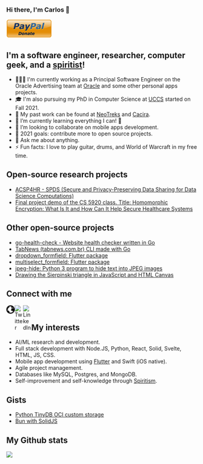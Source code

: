 ### Hi there, I'm Carlos 👋

<a title="Donate if you like work" href="https://www.paypal.com/donate/?business=69J4WDRBBXTM4&no_recurring=0&item_name=I%27m+a+software+engineer%2C+AI%2FML+researcher%2C+and+open-source+contributor.+If+you+like+my+work+consider+donating.+Thanks.&currency_code=USD" target="_blank"><img src="paypal-button.png" alt="Donate" width="120"></a>

## I'm a software engineer, researcher, computer geek, and a [spiritist](https://www.spiritist.us/spiritism)!
- 👨🏼‍💻 I'm currently working as a Principal Software Engineer on the Oracle Advertising team at [Oracle](https://oracle.com) and some other personal apps projects.
- 🎓 I'm also pursuing my PhD in Computer Science at [UCCS](https://uccs.edu) started on Fall 2021.
- 💾 My past work can be found at [NeoTreks](https://neotreks.com) and [Cacira](https://cacira.com).
- 🌱 I’m currently learning everything I can! 🤣
- 👯 I’m looking to collaborate on mobile apps development.
- 🥅 2021 goals: contribute more to open source projects.
- 💬 Ask me about anything.
- ⚡ Fun facts: I love to play guitar, drums, and World of Warcraft in my free time.

## Open-source research projects

- [ACSP4HR - SPDS (Secure and Privacy-Preserving Data Sharing for Data Science Computations)](https://github.com/cetorres/acsp4hr_project)
- [Final project demo of the CS 5920 class. Title: Homomorphic Encryption: What Is It and How Can It Help Secure Healthcare Systems](https://github.com/cetorres/cs5920-project-demo)

## Other open-source projects

- [go-health-check - Website health checker written in Go](https://github.com/cetorres/go-health-check)
- [TabNews (tabnews.com.br) CLI made with Go](https://github.com/cetorres/tn-cli)
- [dropdown_formfield: Flutter package](https://github.com/cetorres/dropdown_formfield)
- [multiselect_formfield: Flutter package](https://github.com/cetorres/multiselect_formfield)
- [jpeg-hide: Python 3 program to hide text into JPEG images](https://github.com/cetorres/jpeg-hide)
- [Drawing the Sierpinski triangle in JavaScript and HTML Canvas](https://github.com/cetorres/sierpinski-triangle-js)

## Connect with me

[<img align="left" alt="website" width="22px" src="https://raw.githubusercontent.com/iconic/open-iconic/master/svg/globe.svg" />](https://cetorres.com)
[<img align="left" alt="Twitter" width="22px" src="https://cdn.jsdelivr.net/npm/simple-icons@v3/icons/twitter.svg" />](https://twitter.com/cetorres)
[<img align="left" alt="LinkedIn" width="22px" src="https://cdn.jsdelivr.net/npm/simple-icons@v3/icons/linkedin.svg" />](https://linkedin.com/in/cetorres)
<br />

## My interests

- AI/ML research and development.
- Full stack development with Node.JS, Python, React, Solid, Svelte, HTML, JS, CSS.
- Mobile app development using [Flutter](https://flutter.dev) and Swift (iOS native).
- Agile project management.
- Databases like MySQL, Postgres, and MongoDB.
- Self-improvement and self-knowledge through [Spiritism](https://spiritist.us/get-to-know-spiritim/).

## Gists

- [Python TinyDB OCI custom storage](https://gist.github.com/cetorres/044e6c8760b17525e6b5665aced474e3)
- [Bun with SolidJS](https://gist.github.com/cetorres/53030e8044fe235e0d9b0c9a68a4f8d0)

## My Github stats

<img src="https://github-readme-stats.vercel.app/api?username=cetorres&show_icons=true&theme=default" />

